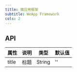 ```yaml
---
title: 微应用框架
subtitle: WeApp Framework
cols: 2
---
```


## API

属性 | 说明 | 类型 | 默认值
----|-----|------|------
| title        | 标题 | String   | '' |
